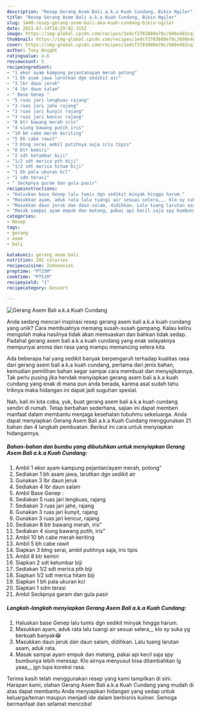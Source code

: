 ```yaml
---
description: "Resep Gerang Asem Bali a.k.a Kuah Cundang, Bikin Ngiler"
title: "Resep Gerang Asem Bali a.k.a Kuah Cundang, Bikin Ngiler"
slug: 1440-resep-gerang-asem-bali-aka-kuah-cundang-bikin-ngiler
date: 2021-07-14T18:29:02.315Z
image: https://img-global.cpcdn.com/recipes/1edcf2783880e78c/680x482cq70/gerang-asem-bali-aka-kuah-cundang-foto-resep-utama.jpg
thumbnail: https://img-global.cpcdn.com/recipes/1edcf2783880e78c/680x482cq70/gerang-asem-bali-aka-kuah-cundang-foto-resep-utama.jpg
cover: https://img-global.cpcdn.com/recipes/1edcf2783880e78c/680x482cq70/gerang-asem-bali-aka-kuah-cundang-foto-resep-utama.jpg
author: Tony Knight
ratingvalue: 4.6
reviewcount: 5
recipeingredient:
- "1 ekor ayam kampung pejantanayam merah potong"
- "1 bh asam jawa larutkan dgn sedikit air"
- "3 lbr daun jeruk"
- "4 lbr daun salam"
- " Base Genep "
- "5 ruas jari lengkuas rajang"
- "3 ruas jari jahe rajang"
- "3 ruas jari kunyit rajang"
- "3 ruas jari kencur rajang"
- "8 btr bawang merah iris"
- "4 siung bawang putih iris"
- "10 bh cabe merah keriting"
- "5 bh cabe rawit"
- "3 btng serai ambil putihnya saja iris tipis"
- "8 btr kemiri"
- "2 sdt ketumbar biji"
- "1/2 sdt merica pth biji"
- "1/2 sdt merica hitam biji"
- "1 bh pala ukuran kcl"
- "1 sdm terasi"
- " Seckpnya garam dan gula pasir"
recipeinstructions:
- "Haluskan base Genep lalu tumis dgn sedikit minyak hingga harum."
- "Masukkan ayam, aduk rata lalu tuangi air sesuai selera,,, klo sy suka yg berkuah banyak😂"
- "Masukkan daun jeruk dan daun salam, didihkan. Lalu tuang larutan asam, aduk rata."
- "Masak sampai ayam empuk dan matang, pakai api kecil saja spy bumbunya lebih meresap. Klo airnya menyusut bisa ditambahkan lg yaaa,,, jgn lupa koreksi rasa."
categories:
- Resep
tags:
- gerang
- asem
- bali

katakunci: gerang asem bali 
nutrition: 201 calories
recipecuisine: Indonesian
preptime: "PT25M"
cooktime: "PT51M"
recipeyield: "1"
recipecategory: Dessert

---
```



![Gerang Asem Bali a.k.a Kuah Cundang](https://img-global.cpcdn.com/recipes/1edcf2783880e78c/680x482cq70/gerang-asem-bali-aka-kuah-cundang-foto-resep-utama.jpg)

Anda sedang mencari inspirasi resep gerang asem bali a.k.a kuah cundang yang unik? Cara membuatnya memang susah-susah gampang. Kalau keliru mengolah maka hasilnya tidak akan memuaskan dan bahkan tidak sedap. Padahal gerang asem bali a.k.a kuah cundang yang enak selayaknya mempunyai aroma dan rasa yang mampu memancing selera kita.



Ada beberapa hal yang sedikit banyak berpengaruh terhadap kualitas rasa dari gerang asem bali a.k.a kuah cundang, pertama dari jenis bahan, kemudian pemilihan bahan segar sampai cara membuat dan menyajikannya. Tak perlu pusing jika hendak menyiapkan gerang asem bali a.k.a kuah cundang yang enak di mana pun anda berada, karena asal sudah tahu triknya maka hidangan ini dapat jadi suguhan spesial.


Nah, kali ini kita coba, yuk, buat gerang asem bali a.k.a kuah cundang sendiri di rumah. Tetap berbahan sederhana, sajian ini dapat memberi manfaat dalam membantu menjaga kesehatan tubuhmu sekeluarga. Anda dapat menyiapkan Gerang Asem Bali a.k.a Kuah Cundang menggunakan 21 bahan dan 4 langkah pembuatan. Berikut ini cara untuk menyiapkan hidangannya.

<!--inarticleads1-->

##### Bahan-bahan dan bumbu yang dibutuhkan untuk menyiapkan Gerang Asem Bali a.k.a Kuah Cundang:

1. Ambil 1 ekor ayam kampung pejantan/ayam merah, potong&#34;
1. Sediakan 1 bh asam jawa, larutkan dgn sedikit air
1. Gunakan 3 lbr daun jeruk
1. Sediakan 4 lbr daun salam
1. Ambil  Base Genep :
1. Sediakan 5 ruas jari lengkuas, rajang
1. Sediakan 3 ruas jari jahe, rajang
1. Gunakan 3 ruas jari kunyit, rajang
1. Gunakan 3 ruas jari kencur, rajang
1. Sediakan 8 btr bawang merah, iris&#34;
1. Sediakan 4 siung bawang putih, iris&#34;
1. Ambil 10 bh cabe merah keriting
1. Ambil 5 bh cabe rawit
1. Siapkan 3 btng serai, ambil putihnya saja, iris tipis
1. Ambil 8 btr kemiri
1. Siapkan 2 sdt ketumbar biji
1. Sediakan 1/2 sdt merica pth biji
1. Siapkan 1/2 sdt merica hitam biji
1. Siapkan 1 bh pala ukuran kcl
1. Siapkan 1 sdm terasi
1. Ambil  Seckpnya garam dan gula pasir




<!--inarticleads2-->

##### Langkah-langkah menyiapkan Gerang Asem Bali a.k.a Kuah Cundang:

1. Haluskan base Genep lalu tumis dgn sedikit minyak hingga harum.
1. Masukkan ayam, aduk rata lalu tuangi air sesuai selera,,, klo sy suka yg berkuah banyak😂
1. Masukkan daun jeruk dan daun salam, didihkan. Lalu tuang larutan asam, aduk rata.
1. Masak sampai ayam empuk dan matang, pakai api kecil saja spy bumbunya lebih meresap. Klo airnya menyusut bisa ditambahkan lg yaaa,,, jgn lupa koreksi rasa.




Terima kasih telah menggunakan resep yang kami tampilkan di sini. Harapan kami, olahan Gerang Asem Bali a.k.a Kuah Cundang yang mudah di atas dapat membantu Anda menyiapkan hidangan yang sedap untuk keluarga/teman maupun menjadi ide dalam berbisnis kuliner. Semoga bermanfaat dan selamat mencoba!
